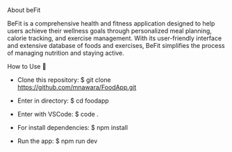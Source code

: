 About beFit

BeFit is a comprehensive health and fitness application designed to help users achieve their wellness goals through personalized meal planning, calorie tracking, and exercise management. With its user-friendly interface and extensive database of foods and exercises, BeFit simplifies the process of managing nutrition and staying active.

How to Use 🤔

- Clone this repository:
  $ git clone https://github.com/mnawara/FoodApp.git

- Enter in directory:
  $ cd foodapp

- Enter with VSCode:
  $ code .

- For install dependencies:
  $ npm install

- Run the app:
  $ npm run dev
